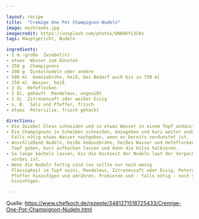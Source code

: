 ```yaml
---

layout: recipe
title:  "Cremige One Pot Champignon-Nudeln"
image: mushrooms.jpg
imagecredit: https://unsplash.com/photos/QN6NkYi3CKs
tags: Hauptgericht, Nudeln

ingredients:
- 1 m.-große  Zwiebel(n)
- etwas  Wasser zum Dünsten
- 250 g  Champignons
- 200 g  Dinkelnudeln oder andere
- 500 ml  Gemüsebrühe, heiß, bei Bedarf auch bis zu 750 ml
- 250 ml  Wasser, heiß
- 3 EL  Hefeflocken
- 2 EL, gehäuft  Mandelmus, ungesüßt
- 2 EL  Zitronensaft oder weißer Essig
- n. B.  Salz und Pfeffer, frisch
- etwas  Petersilie, frisch gehackt

directions:
- Die Zwiebel klein schneiden und in etwas Wasser in einem Topf andünsten. 
- Die Champignons in Scheiben schneiden, dazugeben und kurz weiter andünsten.
  Falls nötig etwas Wasser nachgeben, wenn es bereits verdunstet ist. 
- Anschließend Nudeln, heiße Gemüsebrühe, heißes Wasser und Hefeflocken in den
  Topf geben, kurz aufkochen lassen und dann die Hitze halbieren.
- So lange köcheln lassen, bis die Kochzeit der Nudeln laut der Verpackung
  vorbei ist.
- Wenn die Nudeln fertig sind (es sollte nur noch wenig
  Flüssigkeit im Topf sein), Mandelmus, Zitronensaft oder Essig, Petersilie und
  Pfeffer hinzufügen und umrühren. Probieren und - falls nötig - noch Salz
  hinzufügen. 

---
```


Quelle: https://www.chefkoch.de/rezepte/3481271518725433/Cremige-One-Pot-Champignon-Nudeln.html